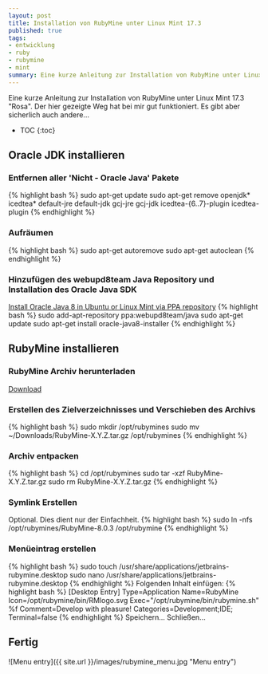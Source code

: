 ```yaml
---
layout: post
title: Installation von RubyMine unter Linux Mint 17.3
published: true
tags:
- entwicklung
- ruby
- rubymine
- mint
summary: Eine kurze Anleitung zur Installation von RubyMine unter Linux Mint 17.3 "Rosa"
---
```


Eine kurze Anleitung zur Installation von RubyMine unter Linux Mint 17.3 "Rosa". Der hier gezeigte Weg hat bei mir gut funktioniert. Es gibt aber sicherlich auch andere...

* TOC
{:toc}

## Oracle JDK installieren

### Entfernen aller 'Nicht - Oracle Java' Pakete
{% highlight bash %}
sudo apt-get update
sudo apt-get remove openjdk* icedtea* default-jre default-jdk gcj-jre gcj-jdk icedtea-{6..7}-plugin icedtea-plugin
{% endhighlight %}

### Aufräumen
{% highlight bash %}
sudo apt-get autoremove
sudo apt-get autoclean
{% endhighlight %}

### Hinzufügen des webupd8team Java Repository und Installation des Oracle Java SDK
[Install Oracle Java 8 in Ubuntu or Linux Mint via PPA repository](http://www.webupd8.org/2012/09/install-oracle-java-8-in-ubuntu-via-ppa.html)
{% highlight bash %}
sudo add-apt-repository ppa:webupd8team/java
sudo apt-get update
sudo apt-get install oracle-java8-installer
{% endhighlight %}

## RubyMine installieren

### RubyMine Archiv herunterladen
[Download](https://www.jetbrains.com/ruby/download/)

### Erstellen des Zielverzeichnisses und Verschieben des Archivs
{% highlight bash %}
sudo mkdir /opt/rubymines
sudo mv ~/Downloads/RubyMine-X.Y.Z.tar.gz /opt/rubymines
{% endhighlight %}

### Archiv entpacken
{% highlight bash %}
cd /opt/rubymines
sudo tar -xzf RubyMine-X.Y.Z.tar.gz
sudo rm RubyMine-X.Y.Z.tar.gz
{% endhighlight %}

### Symlink Erstellen
Optional. Dies dient nur der Einfachheit.
{% highlight bash %}
sudo ln -nfs /opt/rubymines/RubyMine-8.0.3 /opt/rubymine
{% endhighlight %}

### Menüeintrag erstellen
{% highlight bash %}
sudo touch /usr/share/applications/jetbrains-rubymine.desktop
sudo nano /usr/share/applications/jetbrains-rubymine.desktop
{% endhighlight %}
Folgenden Inhalt einfügen:
{% highlight bash %}
[Desktop Entry]
Type=Application
Name=RubyMine
Icon=/opt/rubymine/bin/RMlogo.svg
Exec="/opt/rubymine/bin/rubymine.sh" %f
Comment=Develop with pleasure!
Categories=Development;IDE;
Terminal=false
{% endhighlight %}
Speichern... Schließen...

## Fertig
![Menu entry]({{ site.url }}/images/rubymine_menu.jpg "Menu entry")
